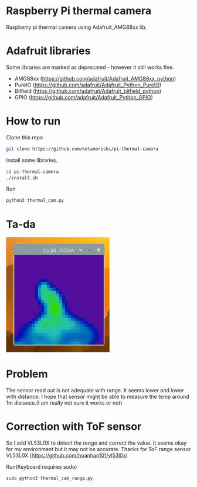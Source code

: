 # Raspberry Pi thermal camera

Raspberry pi thermal camera using Adafruit_AMG88xx lib.

# Adafruit libraries
Some libraries are marked as deprecated - however it still works fine.

* AMG88xx (https://github.com/adafruit/Adafruit_AMG88xx_python)
* PureIO (https://github.com/adafruit/Adafruit_Python_PureIO)
* Bitfield (https://github.com/adafruit/Adafruit_bitfield_python)
* GPIO (https://github.com/adafruit/Adafruit_Python_GPIO)

# How to run
Clone this repo
```bash
git clone https://github.com/kotamorishi/pi-thermal-camera
```

Install some libraries.
```bash
cd pi-thermal-camera
./install.sh
```

Run
```bash
python3 thermal_cam.py
```

# Ta-da
![Image of sample](https://github.com/kotamorishi/pi-thermal-camera/blob/main/images/1.jpg?raw=true)

# Problem
The sensor read out is not adequate with range. It seems lower and lower with distance.
I hope that sensor might be able to measure the temp around 1m distance.(I am really not sure it works or not)

# Correction with ToF sensor

So I add VL53L0X to detect the renge and correct the value. It seems okay for my environment but it may not be accurate.
Thanks for ToF range sensor VL53L0X (https://github.com/hoanhan101/vl53l0x)

Run(Keyboard requires sudo)
```bash
sudo python3 thermal_cam_range.py
```

